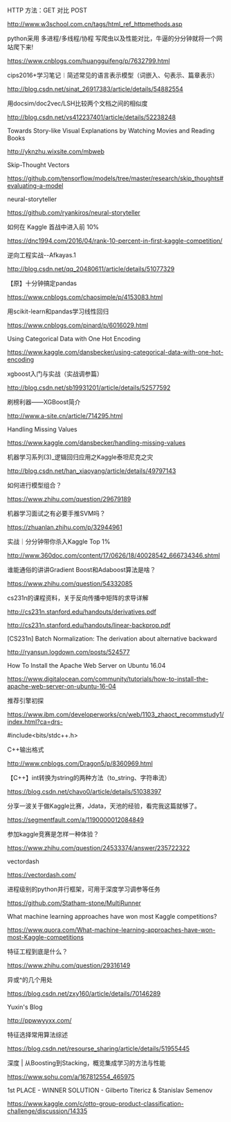 HTTP 方法：GET 对比 POST

http://www.w3school.com.cn/tags/html_ref_httpmethods.asp

python采用 多进程/多线程/协程 写爬虫以及性能对比，牛逼的分分钟就将一个网站爬下来! 

https://www.cnblogs.com/huangguifeng/p/7632799.html

cips2016+学习笔记︱简述常见的语言表示模型（词嵌入、句表示、篇章表示）

http://blog.csdn.net/sinat_26917383/article/details/54882554

用docsim/doc2vec/LSH比较两个文档之间的相似度

http://blog.csdn.net/vs412237401/article/details/52238248

Towards Story-like Visual Explanations by Watching Movies and Reading Books

http://yknzhu.wixsite.com/mbweb

Skip-Thought Vectors

https://github.com/tensorflow/models/tree/master/research/skip_thoughts#evaluating-a-model

neural-storyteller

https://github.com/ryankiros/neural-storyteller

如何在 Kaggle 首战中进入前 10% 

https://dnc1994.com/2016/04/rank-10-percent-in-first-kaggle-competition/

逆向工程实战--Afkayas.1 

http://blog.csdn.net/qq_20480611/article/details/51077329

【原】十分钟搞定pandas

https://www.cnblogs.com/chaosimple/p/4153083.html

用scikit-learn和pandas学习线性回归

https://www.cnblogs.com/pinard/p/6016029.html

Using Categorical Data with One Hot Encoding

https://www.kaggle.com/dansbecker/using-categorical-data-with-one-hot-encoding

xgboost入门与实战（实战调参篇） 

http://blog.csdn.net/sb19931201/article/details/52577592


刷榜利器——XGBoost简介

http://www.a-site.cn/article/714295.html

Handling Missing Values

https://www.kaggle.com/dansbecker/handling-missing-values

机器学习系列(3)_逻辑回归应用之Kaggle泰坦尼克之灾 

http://blog.csdn.net/han_xiaoyang/article/details/49797143

如何进行模型组合？

https://www.zhihu.com/question/29679189

机器学习面试之有必要手推SVM吗？

https://zhuanlan.zhihu.com/p/32944961

实战｜分分钟带你杀入Kaggle Top 1%

http://www.360doc.com/content/17/0626/18/40028542_666734346.shtml

谁能通俗的讲讲Gradient Boost和Adaboost算法是啥？

https://www.zhihu.com/question/54332085

cs231n的课程资料，关于反向传播中矩阵的求导详解

http://cs231n.stanford.edu/handouts/derivatives.pdf

http://cs231n.stanford.edu/handouts/linear-backprop.pdf

[CS231n] Batch Normalization: The derivation about alternative backward 

http://ryansun.logdown.com/posts/524577

How To Install the Apache Web Server on Ubuntu 16.04 

https://www.digitalocean.com/community/tutorials/how-to-install-the-apache-web-server-on-ubuntu-16-04

推荐引擎初探

https://www.ibm.com/developerworks/cn/web/1103_zhaoct_recommstudy1/index.html?ca=drs-

#include<bits/stdc++.h>

C++输出格式

http://www.cnblogs.com/Dragon5/p/8360969.html

【C++】int转换为string的两种方法（to_string、字符串流）

https://blog.csdn.net/chavo0/article/details/51038397

分享一波关于做Kaggle比赛，Jdata，天池的经验，看完我这篇就够了。

https://segmentfault.com/a/1190000012084849

参加kaggle竞赛是怎样一种体验？

https://www.zhihu.com/question/24533374/answer/235722322

vectordash

https://vectordash.com/

进程级别的python并行框架，可用于深度学习调参等任务

https://github.com/Statham-stone/MultiRunner

What machine learning approaches have won most Kaggle competitions?

https://www.quora.com/What-machine-learning-approaches-have-won-most-Kaggle-competitions

特征工程到底是什么？

https://www.zhihu.com/question/29316149

异或^的几个用处 

https://blog.csdn.net/zxy160/article/details/70146289

Yuxin's Blog

http://ppwwyyxx.com/

特征选择常用算法综述

https://blog.csdn.net/resourse_sharing/article/details/51955445

深度 | 从Boosting到Stacking，概览集成学习的方法与性能 

https://www.sohu.com/a/167812554_465975

1st PLACE - WINNER SOLUTION - Gilberto Titericz & Stanislav Semenov

https://www.kaggle.com/c/otto-group-product-classification-challenge/discussion/14335
